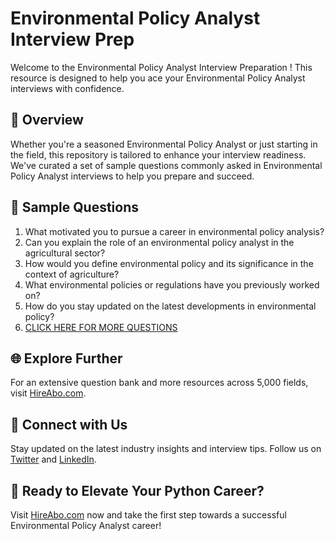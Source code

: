 # Environmental Policy Analyst Interview Prep

Welcome to the Environmental Policy Analyst Interview Preparation ! This resource is designed to help you ace your Environmental Policy Analyst interviews with confidence.

## 🚀 Overview

Whether you're a seasoned Environmental Policy Analyst or just starting in the field, this repository is tailored to enhance your interview readiness. We've curated a set of sample questions commonly asked in Environmental Policy Analyst interviews to help you prepare and succeed.

## 📝 Sample Questions

1. What motivated you to pursue a career in environmental policy analysis?
2. Can you explain the role of an environmental policy analyst in the agricultural sector?
3. How would you define environmental policy and its significance in the context of agriculture?
4. What environmental policies or regulations have you previously worked on?
5. How do you stay updated on the latest developments in environmental policy?
6. [CLICK HERE FOR MORE QUESTIONS](https://hireabo.com/job/10_1_6/Environmental%20Policy%20Analyst)

## 🌐 Explore Further

For an extensive question bank and more resources across 5,000 fields, visit [HireAbo.com](https://www.hireabo.com).

## 📱 Connect with Us

Stay updated on the latest industry insights and interview tips. Follow us on [Twitter](https://twitter.com/hireabo) and [LinkedIn](https://www.linkedin.com/in/hire-abo-3609972a8/).

## 🚀 Ready to Elevate Your Python Career?

Visit [HireAbo.com](https://www.hireabo.com) now and take the first step towards a successful Environmental Policy Analyst career!
